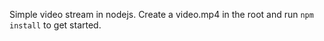 Simple video stream in nodejs. Create a video.mp4 in the root and run ```npm install``` to get started.